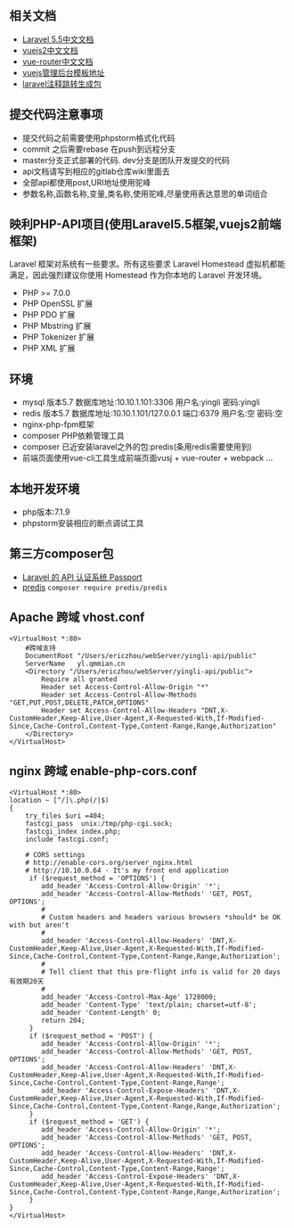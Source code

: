 ## 相关文档
- [Laravel 5.5中文文档](https://d.laravel-china.org/docs/5.5/routing)
- [vuejs2中文文档](https://cn.vuejs.org/v2/guide/installation.html)
- [vue-router中文文档](https://router.vuejs.org/zh-cn/)
- [vuejs管理后台模板地址](https://github.com/lin-xin/vue-manage-system)
- [laravel注释跳转生成包](https://github.com/barryvdh/laravel-ide-helper)

## 提交代码注意事项
- 提交代码之前需要使用phpstorm格式化代码
- commit 之后需要rebase 在push到远程分支
- master分支正式部署的代码. dev分支是团队开发提交的代码
- api文档请写到相应的gitlab仓库wiki里面去
- 全部api都使用post,URI地址使用驼峰
- 参数名称,函数名称,变量,类名称,使用驼峰,尽量使用表达意思的单词组合

## 映利PHP-API项目(使用Laravel5.5框架,vuejs2前端框架)
Laravel 框架对系统有一些要求。所有这些要求 Laravel Homestead 虚拟机都能满足，因此强烈建议你使用 Homestead 作为你本地的 Laravel 开发环境。
- PHP >= 7.0.0
- PHP OpenSSL 扩展
- PHP PDO 扩展
- PHP Mbstring 扩展
- PHP Tokenizer 扩展
- PHP XML 扩展

## 环境

- mysql 版本5.7 数据库地址:10.10.1.101:3306 用户名:yingli 密码:yingli
- redis 版本5.7 数据库地址:10.10.1.101/127.0.0.1 端口:6379 用户名:空 密码:空
- nginx-php-fpm框架
- composer PHP依赖管理工具
- composer 已近安装laravel之外的包:predis(条用redis需要使用到)
- 前端页面使用vue-cli工具生成前端页面vusj + vue-router + webpack ...

## 本地开发环境

- php版本:7.1.9
- phpstorm安装相应的断点调试工具

## 第三方composer包
- [Laravel 的 API 认证系统 Passport](https://d.laravel-china.org/docs/5.5/passport)
- [predis](https://github.com/nrk/predis) `composer require predis/predis`


## Apache 跨域 vhost.conf
```
<VirtualHost *:80>
    #跨域支持
    DocumentRoot "/Users/ericzhou/webServer/yingli-api/public"
    ServerName   yl.qmmian.cn
    <Directory "/Users/ericzhou/webServer/yingli-api/public"> 
        Require all granted   
        Header set Access-Control-Allow-Origin "*"
        Header set Access-Control-Allow-Methods "GET,PUT,POST,DELETE,PATCH,OPTIONS"
        Header set Access-Control-Allow-Headers "DNT,X-CustomHeader,Keep-Alive,User-Agent,X-Requested-With,If-Modified-Since,Cache-Control,Content-Type,Content-Range,Range,Authorization"
    </Directory> 
</VirtualHost>

```
## nginx 跨域 enable-php-cors.conf
```
<VirtualHost *:80>
location ~ [^/]\.php(/|$)
{
    try_files $uri =404;
    fastcgi_pass  unix:/tmp/php-cgi.sock;
    fastcgi_index index.php;
    include fastcgi.conf;

    # CORS settings
    # http://enable-cors.org/server_nginx.html
    # http://10.10.0.64 - It's my front end application
     if ($request_method = 'OPTIONS') {
        add_header 'Access-Control-Allow-Origin' '*';
        add_header 'Access-Control-Allow-Methods' 'GET, POST, OPTIONS';
        #
        # Custom headers and headers various browsers *should* be OK with but aren't
        #
        add_header 'Access-Control-Allow-Headers' 'DNT,X-CustomHeader,Keep-Alive,User-Agent,X-Requested-With,If-Modified-Since,Cache-Control,Content-Type,Content-Range,Range,Authorization';
        #
        # Tell client that this pre-flight info is valid for 20 days 有效期20天
        #
        add_header 'Access-Control-Max-Age' 1728000;
        add_header 'Content-Type' 'text/plain; charset=utf-8';
        add_header 'Content-Length' 0;
        return 204;
     }
     if ($request_method = 'POST') {
        add_header 'Access-Control-Allow-Origin' '*';
        add_header 'Access-Control-Allow-Methods' 'GET, POST, OPTIONS';
        add_header 'Access-Control-Allow-Headers' 'DNT,X-CustomHeader,Keep-Alive,User-Agent,X-Requested-With,If-Modified-Since,Cache-Control,Content-Type,Content-Range,Range';
        add_header 'Access-Control-Expose-Headers' 'DNT,X-CustomHeader,Keep-Alive,User-Agent,X-Requested-With,If-Modified-Since,Cache-Control,Content-Type,Content-Range,Range,Authorization';
     }
     if ($request_method = 'GET') {
        add_header 'Access-Control-Allow-Origin' '*';
        add_header 'Access-Control-Allow-Methods' 'GET, POST, OPTIONS';
        add_header 'Access-Control-Allow-Headers' 'DNT,X-CustomHeader,Keep-Alive,User-Agent,X-Requested-With,If-Modified-Since,Cache-Control,Content-Type,Content-Range,Range';
        add_header 'Access-Control-Expose-Headers' 'DNT,X-CustomHeader,Keep-Alive,User-Agent,X-Requested-With,If-Modified-Since,Cache-Control,Content-Type,Content-Range,Range,Authorization';
     }
}
</VirtualHost>

```